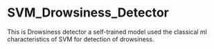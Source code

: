 # SVM_Drowsiness_Detector
This is Drowsiness detector a self-trained model used the classical ml characteristics of SVM for detection of drowsiness.
